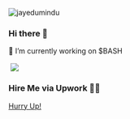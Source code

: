<p align="left"> <img src="https://komarev.com/ghpvc/?username=jayedumindu&label=Profile%20views&color=0e75b6&style=flat" alt="jayedumindu" /> </p> 
<h3 align="left"> Hi there 👋 </h3> 
<p align="left">
   🔭 I’m currently working on $BASH <br>
</p>
<p>&nbsp;<img align="center" src="https://github-readme-stats.vercel.app/api?username=jayedumindu&show_icons=true&locale=en"/></p>

<h3 align="left"> Hire Me via Upwork 🙌🏽 </h3>
<a href="[https://www.fiverr.com/share/GoN2vZ](https://www.upwork.com/freelancers/~012eefb5841530b8f8)https://www.upwork.com/freelancers/~012eefb5841530b8f8"> Hurry Up! </a>
